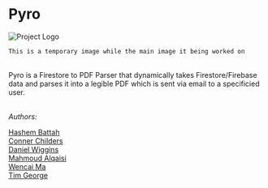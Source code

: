 # Pyro
![Project Logo](https://freesvg.org/img/glossy-flame.png)<br>
```
This is a temporary image while the main image it being worked on
```
<br>
Pyro is a Firestore to PDF Parser that dynamically takes Firestore/Firebase data and parses it into a legible PDF which is sent via email to a specificied user.
<br>

<br>*Authors:*

[Hashem Battah](hashembattah2@gmail.com) <br>
[Conner Childers](fishbacon561@gmail.com) <br>
[Daniel Wiggins](danielwiggins184@gmail.com) <br>
[Mahmoud Alqaisi](mahmoudalqaisi02@gmail.com) <br>
[Wencai Ma](wencaiyang246@gmail.com) <br>
[Tim George](timgeorge523@gmail.com)<br>